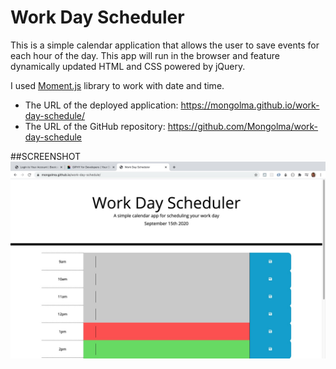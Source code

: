 # Work Day Scheduler

This is a simple calendar application that allows the user to save events for each hour of the day. This app will run in the browser and feature dynamically updated HTML and CSS powered by jQuery.

I used [Moment.js](https://momentjs.com/) library to work with date and time.

- The URL of the deployed application:  https://mongolma.github.io/work-day-schedule/
- The URL of the GitHub repository: https://github.com/Mongolma/work-day-schedule

##SCREENSHOT
![](img/imgOfWDS.jpeg)
